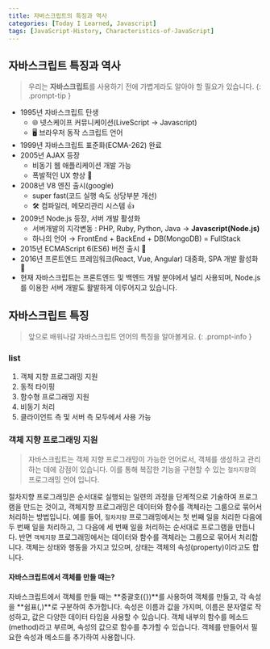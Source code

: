 ```yaml
---
title: 자바스크립트의 특징과 역사
categories: [Today I Learned, Javascript]
tags: [JavaScript-History, Characteristics-of-JavaScript]
---
```


## 자바스크립트 특징과 역사

> 우리는 **자바스크립트**를 사용하기 전에 가볍게라도 알아야 할 필요가 있습니다.
{: .prompt-tip }

- 1995년 자바스크립트 탄생
  - 🌐 넷스케이프 커뮤니케이션(LiveScript → Javascript)
  - 🖥️ 브라우저 동작 스크립트 언어
- 1999년 자바스크립트 표준화(ECMA-262) 완료
- 2005년 AJAX 등장
  - 비동기 웹 애플리케이션 개발 가능
  - 폭발적인 UX 향상 🚀
- 2008년 V8 엔진 출시(google)
  - super fast(코드 실행 속도 상당부분 개선)
  - 🛠️ 컴파일러, 메모리관리 시스템 👍
- 2009년 Node.js 등장, 서버 개발 활성화
  - 서버개발의 지각변동 : PHP, Ruby, Python, Java → **Javascript(Node.js)**
  - 하나의 언어 → FrontEnd + BackEnd + DB(MongoDB) = FullStack
- 2015년 ECMAScript 6(ES6) 버전 출시 🚀
- 2016년 프론트엔드 프레임워크(React, Vue, Angular) 대중화, SPA 개발 활성화 🌟
- 현재 자바스크립트는 프론트엔드 및 백엔드 개발 분야에서 널리 사용되며, Node.js를 이용한 서버 개발도 활발하게 이루어지고 있습니다.

## 자바스크립트 특징

> 앞으로 배워나갈 자바스크립트 언어의 특징을 알아볼게요.
{: .prompt-info }

### list

1. 객체 지향 프로그래밍 지원
2. 동적 타이핑
3. 함수형 프로그래밍 지원
4. 비동기 처리
5. 클라이언트 측 및 서버 측 모두에서 사용 가능

### 객체 지향 프로그래밍 지원

> 자바스크립트는 객체 지향 프로그래밍이 가능한 언어로서, 객체를 생성하고 관리하는 데에 강점이 있습니다. 이를 통해 복잡한 기능을 구현할 수 있는 `절차지향`의 프로그래밍 언어 입니다.

절차지향 프로그래밍은 순서대로 실행되는 일련의 과정을 단계적으로 기술하여 프로그램을 만드는 것이고, 객체지향 프로그래밍은 데이터와 함수를 객체라는 그룹으로 묶어서 처리하는 방법입니다.
예를 들어, `절차지향` 프로그래밍에서는 첫 번째 일을 처리한 다음에 두 번째 일을 처리하고, 그 다음에 세 번째 일을 처리하는 순서대로 프로그램을 만듭니다.
반면 `객체지향` 프로그래밍에서는 데이터와 함수를 객체라는 그룹으로 묶어서 처리합니다. 객체는 상태와 행동을 가지고 있으며, 상태는 객체의 속성(property)이라고도 합니다.

#### 자바스크립트에서 객체를 만들 때는?

자바스크립트에서 객체를 만들 때는 **중괄호({})**를 사용하여 객체를 만들고, 각 속성을 **쉼표(,)**로 구분하여 추가합니다. 속성은 이름과 값을 가지며, 이름은 문자열로 작성하고, 값은 다양한 데이터 타입을 사용할 수 있습니다. 객체 내부의 함수를 메소드(method)라고 부르며, 속성의 값으로 함수를 추가할 수 있습니다. 객체를 만들어서 필요한 속성과 메소드를 추가하여 사용합니다.
